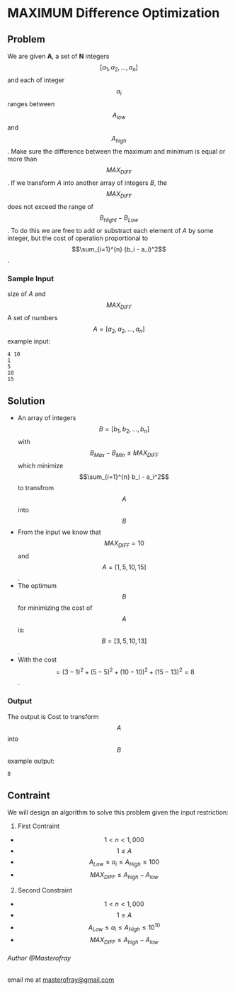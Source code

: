 # MAXIMUM Difference Optimization

## Problem
We are given **A**, a set of **N** integers $$[a_1, a_2, ... , a_n]$$ and each of integer $$a_i$$ ranges between $$A_{low}$$ and $$A_{high}$$. Make sure the difference between the maximum and minimum is equal or more than $$MAX_{DIFF}$$.
If we transform *A* into another array of integers *B*, the $$MAX_{DIFF}$$ does not exceed the range of $$B_{Hight}-B_{Low}$$. To do this we are free to add or substract each element of *A* by some integer, but the cost of operation proportional to $$\sum_{i=1}^{n} (b_i - a_i)^2$$.

### Sample Input
size of *A* and $$MAX_{DIFF}$$
A set of numbers $$A = [a_2, a_2, ... , a_n]$$
example input:
```
4 10
1
5
10
15
```

## Solution
* An array of integers $$B = [b_1, b_2, ... , b_n]$$ with $$B_{Max} - B_{Min} \leq MAX_{DIFF}$$ which minimize $$\sum_{i=1}^{n} b_i - a_i^2$$ to transfrom $$A$$ into $$B$$ 
* From the input we know that $$MAX_{DIFF} = 10$$ and $$A = \left[1, 5, 10, 15\right]$$.
* The optimum $$B$$ for minimizing the cost of $$A$$ is: $$B = \left[3, 5, 10, 13\right]$$.
* With the cost $$= (3 − 1)^2 + (5 − 5)^2 + (10 − 10)^2 + (15 − 13)^2 = 8$$.

### Output
The output is Cost to transform $$A$$ into $$B$$
example output:
```
8
```

## Contraint
We will design an algorithm to solve this problem given the input restriction:
1. First Contraint 
* $$1 < n < 1,000$$
* $$ 1 \leq A$$
* $$A_{Low} \leq a_i \leq A_{High} \leq 100$$
* $$MAX_{DIFF} \leq A_{high}-A_{low}$$

2. Second Constraint
* $$1 < n < 1,000$$
* $$ 1 \leq A$$
* $$A_{Low} \leq a_i \leq A_{High} \leq 10^{10}$$
* $$MAX_{DIFF} \leq A_{high}-A_{low}$$


###### Author @Masterofray
email me at masterofray@gmail.com